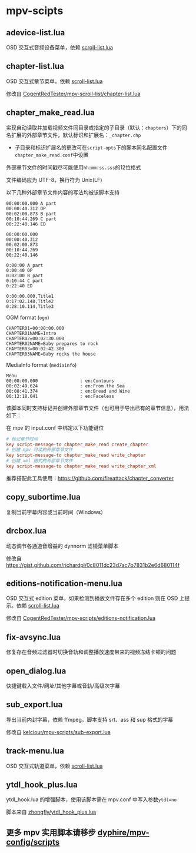 # mpv-scipts

## adevice-list.lua

OSD 交互式音频设备菜单，依赖 [scroll-list.lua](https://github.com/dyphire/mpv-scroll-list)

## chapter-list.lua

OSD 交互式章节菜单，依赖 [scroll-list.lua](https://github.com/dyphire/mpv-scroll-list)

修改自 [CogentRedTester/mpv-scroll-list/chapter-list.lua](https://github.com/CogentRedTester/mpv-scroll-list/blob/master/examples/chapter-list.lua)

## chapter_make_read.lua

实现自动读取并加载视频文件同目录或指定的子目录（默认：`chapters`）下的同名扩展的外部章节文件，默认标识和扩展名：`_chapter.chp`

- 子目录和标识扩展名的更改可在`script-opts`下的脚本同名配置文件`chapter_make_read.conf`中设置

外部章节文件的时间戳尽可能使用`hh:mm:ss.sss`的12位格式

文件编码应为 UTF-8，换行符为 Unix(LF)

以下几种外部章节文件内容的写法均被该脚本支持

```
00:00:00.000 A part
00:00:40.312 OP
00:02:00.873 B part
00:10:44.269 C part
00:22:40.146 ED
```

```
00:00:00.000
00:00:40.312
00:02:00.873
00:10:44.269
00:22:40.146
```

```
0:00:00 A part
0:00:40 OP
0:02:00 B part
0:10:44 C part
0:22:40 ED
```

```
0:00:00.000,Title1
0:17:02.148,Title2
0:28:10.114,Title3
```
 OGM format (`ogm`)

```
CHAPTER01=00:00:00.000
CHAPTER01NAME=Intro
CHAPTER02=00:02:30.000
CHAPTER02NAME=Baby prepares to rock
CHAPTER03=00:02:42.300
CHAPTER03NAME=Baby rocks the house
```
MediaInfo format (`mediainfo`)

```
Menu
00:00:00.000                : en:Contours
00:02:49.624                : en:From the Sea
00:08:41.374                : en:Bread and Wine
00:12:18.041                : en:Faceless
```

该脚本同时支持标记并创建外部章节文件（也可用于导出已有的章节信息），用法如下：

在 mpv 的 input.conf 中绑定以下功能键位

```ini
# 标记章节时间
key script-message-to chapter_make_read create_chapter
# 创建 mpv 可读的外部章节文件
key script-message-to chapter_make_read write_chapter
# 创建 xml 格式的外部章节文件
key script-message-to chapter_make_read write_chapter_xml
```

推荐搭配此工具使用：https://github.com/fireattack/chapter_converter

## copy_subortime.lua

复制当前字幕内容或当前时间（Windows）

## drcbox.lua

动态调节各通道音增益的 dynnorm 滤镜菜单脚本

修改自 https://gist.github.com/richardpl/0c8011dc23d7ac7b7831b2e6d680114f

## editions-notification-menu.lua

OSD 交互式 edition 菜单，如果检测到播放文件存在多个 edition 则在 OSD 上提示。依赖 [scroll-list.lua](https://github.com/dyphire/mpv-scroll-list)

修改自 [CogentRedTester/mpv-scripts/editions-notification.lua](https://github.com/CogentRedTester/mpv-scripts/blob/master/editions-notification.lua)

## fix-avsync.lua

修复存在音频过滤器时切换音轨和调整播放速度带来的视频冻结卡顿的问题

## open_dialog.lua

快捷键载入文件/网址/其他字幕或音轨/高级次字幕

## sub_export.lua

导出当前内封字幕，依赖 ffmpeg，脚本支持 srt、ass 和 sup 格式的字幕

修改自 [kelciour/mpv-scripts/sub-export.lua](https://github.com/kelciour/mpv-scripts/blob/master/sub-export.lua)

## track-menu.lua

OSD 交互式轨道菜单，依赖 [scroll-list.lua](https://github.com/dyphire/mpv-scroll-list)

## ytdl_hook_plus.lua

ytdl_hook.lua 的增强脚本，使用该脚本需在 mpv.conf 中写入参数`ytdl=no`

脚本来自 [zhongfly/ytdl_hook_plus.lua](https://gist.github.com/zhongfly/e95fa433ca912380f9f61e0910146d7e/0f46340621415ae93a91a7f3eb60d013c5bdf542#file-ytdl_hook_plus-lua)

## 更多 mpv 实用脚本请移步 [dyphire/mpv-config/scripts](https://github.com/dyphire/mpv-config/tree/master/scripts)
